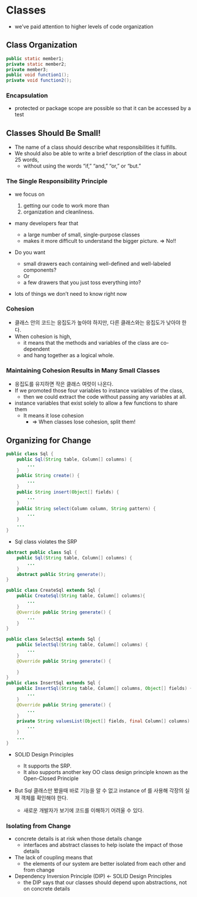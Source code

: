 # Classes
- we’ve paid attention to higher levels of code organization

## Class Organization
```java
public static member1;
private static member2;
private member3;
public void function1();
private void function2();
```
### Encapsulation
- protected or package scope are possible so that it can be accessed by a test

## Classes Should Be Small!
- The name of a class should describe what responsibilities it fulfills.
- We should also be able to write a brief description of the class in about 25 words, 
  - without using the words “if,” “and,” “or,” or “but.”
### The Single Responsibility Principle
- we focus on 
  1. getting our code to work more than 
  2. organization and cleanliness.

- many developers fear that 
  - a large number of small, single-purpose classes 
  - makes it more difficult to understand the bigger picture. => No!!

- Do you want
  - small drawers each containing well-defined and well-labeled components?
  - Or
  - a few drawers that you just toss everything into?

- lots of things we don’t need to know right now
### Cohesion
- 클래스 안의 코드는 응집도가 높아야 하지만, 다른 클래스와는 응집도가 낮아야 한다.
- When cohesion is high, 
  - it means that the methods and variables of the class are co-dependent 
  - and hang together as a logical whole.
### Maintaining Cohesion Results in Many Small Classes
- 응집도를 유지하면 작은 클래스 여럿이 나온다.
- If we promoted those four variables to instance variables of the class, 
  - then we could extract the code without passing any variables at all.
- instance variables that exist solely to allow a few functions to share them
  - It means it lose cohesion 
    - => When classes lose cohesion, split them!

## Organizing for Change
```java
public class Sql {
    public Sql(String table, Column[] columns) {
        ...
    }
    public String create() {
        ...
    }
    public String insert(Object[] fields) {
        ...
    }
    public String select(Column column, String pattern) {
        ...
    }
    ...
}
```
- Sql class violates the SRP

```java
abstract public class Sql {
    public Sql(String table, Column[] columns) {
        ...
    }    
    abstract public String generate(); 
} 

public class CreateSql extends Sql {
    public CreateSql(String table, Column[] columns){
        ...
    }    
    @Override public String generate() {
        ...
    } 
} 

public class SelectSql extends Sql {
    public SelectSql(String table, Column[] columns) {
        ...
    }   
    @Override public String generate() {
        
    } 
} 
public class InsertSql extends Sql {
    public InsertSql(String table, Column[] columns, Object[] fields) {
        ...
    }    
    @Override public String generate() {
        ...
    }    
    private String valuesList(Object[] fields, final Column[] columns) {
        ...
    } 
    ...
} 
```
- SOLID Design Principles
  - It supports the SRP. 
  - It also supports another key OO class design principle known as the Open-Closed Principle

- But Sql 클래스만 봤을때 바로 기능을 알 수 없고 instance of 를 사용해 각장의 실제 객체를 확인해야 한다.
  - 새로운 개발자가 보기에 코드를 이해하기 어려울 수 있다. 
### Isolating from Change
- concrete details is at risk when those details change
  - interfaces and abstract classes to help isolate the impact of those details
- The lack of coupling means that 
  - the elements of our system are better isolated from each other and from change
- Dependency Inversion Principle (DIP) <- SOLID Design Principles 
  - the DIP says that our classes should depend upon abstractions, not on concrete details

